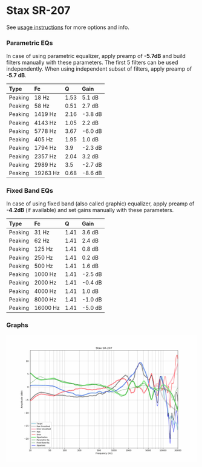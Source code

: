 # Stax SR-207
See [usage instructions](https://github.com/jaakkopasanen/AutoEq#usage) for more options and info.

### Parametric EQs
In case of using parametric equalizer, apply preamp of **-5.7dB** and build filters manually
with these parameters. The first 5 filters can be used independently.
When using independent subset of filters, apply preamp of **-5.7 dB**.

| Type    | Fc       |    Q | Gain    |
|:--------|:---------|:-----|:--------|
| Peaking | 18 Hz    | 1.53 | 5.1 dB  |
| Peaking | 58 Hz    | 0.51 | 2.7 dB  |
| Peaking | 1419 Hz  | 2.16 | -3.8 dB |
| Peaking | 4143 Hz  | 1.05 | 2.2 dB  |
| Peaking | 5778 Hz  | 3.67 | -6.0 dB |
| Peaking | 405 Hz   | 1.95 | 1.0 dB  |
| Peaking | 1794 Hz  | 3.9  | -2.3 dB |
| Peaking | 2357 Hz  | 2.04 | 3.2 dB  |
| Peaking | 2989 Hz  | 3.5  | -2.7 dB |
| Peaking | 19263 Hz | 0.68 | -8.6 dB |

### Fixed Band EQs
In case of using fixed band (also called graphic) equalizer, apply preamp of **-4.2dB**
(if available) and set gains manually with these parameters.

| Type    | Fc       |    Q | Gain    |
|:--------|:---------|:-----|:--------|
| Peaking | 31 Hz    | 1.41 | 3.6 dB  |
| Peaking | 62 Hz    | 1.41 | 2.4 dB  |
| Peaking | 125 Hz   | 1.41 | 0.8 dB  |
| Peaking | 250 Hz   | 1.41 | 0.2 dB  |
| Peaking | 500 Hz   | 1.41 | 1.6 dB  |
| Peaking | 1000 Hz  | 1.41 | -2.5 dB |
| Peaking | 2000 Hz  | 1.41 | -0.4 dB |
| Peaking | 4000 Hz  | 1.41 | 1.0 dB  |
| Peaking | 8000 Hz  | 1.41 | -1.0 dB |
| Peaking | 16000 Hz | 1.41 | -5.0 dB |

### Graphs
![](./Stax%20SR-207.png)